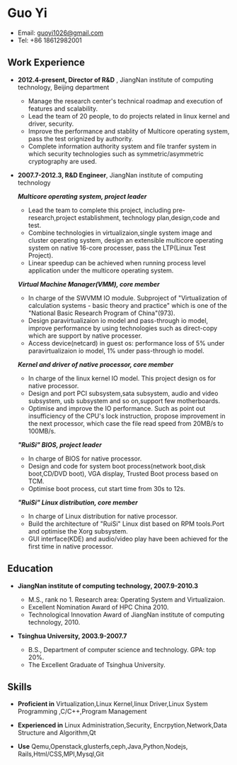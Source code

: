 Guo Yi 
===============

* Email: <guoyi1026@gmail.com>
* Tel: +86 18612982001 


Work Experience
---------

*   **2012.4-present, Director of R&D** , JiangNan institute of computing technology, Beijing department 


	* Manage the research center's technical roadmap and execution of features and scalability.
	* Lead the team of 20 people, to do projects related in linux kernel and driver, security.
	* Improve the  performance and stablity of Multicore operating system, pass the test orignized by authority.
	* Complete information authority system and file tranfer system in which security technologies such as symmetric/asymmetric cryptography are used.

*   **2007.7-2012.3, R&D Engineer**, JiangNan institute of computing technology

	***Multicore operating system, project leader***

	* Lead the team to complete this project, including pre-research,project establishment, technology plan,design,code and test.
	* Combine technologies in virtualizaion,single system image and cluster operating system, design an extensible multicore operating system on native 16-core processer, pass the LTP(Linux Test Project).
	* Linear speedup can be achieved when running  process level application under the multicore operating system.

	***Virtual Machine Manager(VMM), core member***

	* In charge of the SWVMM IO module. Subproject of "Virtualization of calculation systems - basic theory and practice" which is one of the "National Basic Research Program of China"(973).
	* Design paravirtualizaion io model and pass-through io model, improve performance by using technologies such as direct-copy which are support by native processer.
	* Access device(netcard) in guest os: performance loss of 5% under paravirtualizaion io model, 1% under pass-through io model.

	***Kernel and driver of native processor, core member***

	* In charge of the linux kernel IO model. This project design os for native processor.
	* Design and port PCI subsystem,sata subsystem, audio and video subsystem, usb subsystem and so on,support few motherboards.
	* Optimise and improve the IO performance. Such as point out insufficiency of the  CPU's lock instruction, propose improvement in the next processor, which case the file read speed from 20MB/s to 100MB/s.


	***"RuiSi" BIOS, project leader***

	* In charge of BIOS for native processor.
	* Design and code for system boot process(network boot,disk boot,CD/DVD boot), VGA display, Trusted Boot process based on TCM.
	* Optimise boot process, cut start time from 30s to 12s.

	***"RuiSi" Linux distribution, core member***

	* In charge of Linux distribution for native processor.
	* Build the architecture of "RuiSi" Linux dist based on RPM tools.Port and optimise the Xorg subsystem.
	* GUI interface(KDE) and audio/video play have been achieved for the first time in native processor.

Education
---------
*   **JiangNan institute of computing technology,  2007.9-2010.3**
	
	* M.S., rank no 1. Research area: Operating System and Virtualizaion.
	* Excellent Nomination Award of HPC China 2010.
	* Technological Innovation Award of JiangNan institute of computing technology, 2010. 


*   **Tsinghua University, 2003.9-2007.7**
	
	* B.S., Department of computer science and technology. GPA: top 20%.
	* The Excellent Graduate of Tsinghua University.


Skills
---------

* 	**Proficient in** Virtualization,Linux Kernel,linux Driver,Linux System Programming ,C/C++,Program Management

* 	**Experienced in** Linux Administration,Security, Encrpytion,Network,Data Structure and Algorithm,Qt

* 	**Use** Qemu,Openstack,glusterfs,ceph,Java,Python,Nodejs, Rails,Html/CSS,MPI,Mysql,Git





   

